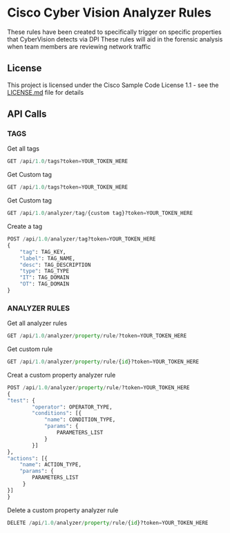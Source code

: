 # Cisco Cyber Vision Analyzer Rules

These rules have been created to specifically trigger on specific properties that CyberVision detects via DPI
These rules will aid in the forensic analysis when team members are reviewing network traffic

## License

This project is licensed under the Cisco Sample Code License 1.1 - see the [LICENSE.md](LICENSE.md) file for details

## API Calls

### TAGS

Get all tags
```python
GET /api/1.0/tags?token=YOUR_TOKEN_HERE
```
Get Custom tag
```python
GET /api/1.0/tags?token=YOUR_TOKEN_HERE
```
Get Custom tag
```python
GET /api/1.0/analyzer/tag/{custom tag}?token=YOUR_TOKEN_HERE
```
Create a tag
```python
POST /api/1.0/analyzer/tag?token=YOUR_TOKEN_HERE
{
    "tag": TAG_KEY,
    "label": TAG_NAME,
    "desc": TAG_DESCRIPTION
    "type": TAG_TYPE
    "IT": TAG_DOMAIN
    "OT": TAG_DOMAIN
}
```

### ANALYZER RULES

Get all analyzer rules
```python
GET /api/1.0/analyzer/property/rule/?token=YOUR_TOKEN_HERE
```

Get custom rule
```python
GET /api/1.0/analyzer/property/rule/{id}?token=YOUR_TOKEN_HERE
```

Creat a custom property analyzer rule
```python
POST /api/1.0/analyzer/property/rule/?token=YOUR_TOKEN_HERE
{
"test": {
        "operator": OPERATOR_TYPE,
        "conditions": [{
			"name": CONDITION_TYPE,
			"params": {
    			PARAMETERS_LIST
			}
		}]
},
"actions": [{
    "name": ACTION_TYPE,
    "params": {
  	 	PARAMETERS_LIST
  	 }
}]
}
```

Delete a custom property analyzer rule
```python
DELETE /api/1.0/analyzer/property/rule/{id}?token=YOUR_TOKEN_HERE
```